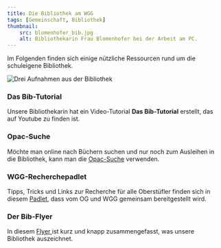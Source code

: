 ```yaml
---
title: Die Bibliothek am WGG
tags: [Gemeinschaft, Bibliothek]
thumbnail: 
    src: blomenhofer_bib.jpg
    alt: Bibliothekarin Frau Blomenhofer bei der Arbeit am PC.
---
```


Im Folgenden finden sich einige nützliche Ressourcen rund um die schuleigene Bibliothek.

![Drei Aufnahmen aus der Bibliothek](/images/bibliothek.jpg)

### Das Bib-Tutorial
Unsere Bibliothekarin hat ein Video-Tutorial **Das Bib-Tutorial** erstellt, das auf Youtube zu finden ist. 

<youtube watch="8Q5IHl9ke8A"></youtube>


### Opac-Suche
Möchte man online nach Büchern suchen und nur noch zum Ausleihen in die Bibliothek, kann man die <a href = "http://kreisschulen.de/libraryonline/iopac/index.php?fil=1" alt="Link zur Bibliothekssuche der Kreisschulen" target = "_blank">Opac-Suche</a> verwenden.

### WGG-Recherchepadlet

Tipps, Tricks und Links zur Recherche für alle Oberstüfler finden sich in diesem <a href = "https://padlet.com/GymnasienNM/Bookmarks" alt="Link zum Recherchepadlet des WGG und OG" target = "_blank">Padlet</a>, dass vom OG und WGG gemeinsam bereitgestellt wird.

### Der Bib-Flyer

In diesem <a href = "/documents/bib_flyer.pdf" alt = "Download Link für den Flyer der Bibliothek" target = "_blank">Flyer </a> ist kurz und knapp zusammengefasst, was unsere Bibliothek auszeichnet.